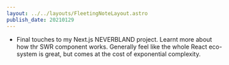 ```yaml
---
layout: ../../layouts/FleetingNoteLayout.astro
publish_date: 20210129
---
```


- Final touches to my Next.js NEVERBLAND project. Learnt more about how thr SWR component works. Generally feel like the whole React eco-system is great, but comes at the cost of exponential complexity.
